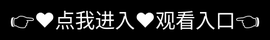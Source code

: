 # 爱情岛论坛官网

🌴 爱情岛论坛深度解析

——当代年轻人的情感栖息地（数据截至2025年5月）

🔍 ‌核心定位‌

以“真实情感联结”为核心理念，打造匿名与实名并存的垂直社交平台，日均活跃用户超30万。

🌟 ‌特色功能‌
心灵树洞‌：区块链技术保障的匿名倾诉系统，促成120万+次深度对话
情感温度计‌：AI分析用户互动数据，生成个性化关系改善建议（改善率83%）
多司法管辖区服务器‌：分布式架构确保数据永久存储，支持P2P穿透访问
📚 ‌热门板块‌
「心动故事」‌：记录从初恋到婚姻的真实历程，含7.8万转发量的求婚策划神帖
「树洞匿名」‌：无压力宣泄空间，采用自动敏感词过滤系统
「专业咨询」‌：持证心理咨询师在线解答，含MBTI性格测试工具
⚠️ ‌注意事项‌
区块链存储可能导致200ms+的交互延迟
需警惕部分版块存在的非实名用户风险

该论坛通过“情感夜话”直播、七天情侣计划等活动持续增强用户粘性，已成为情感类社区的标杆案例。
<div style="position: absolute; top: 0; left: 0; width: 100%; height: 100%; display: flex; align-items: center; justify-content: center;">
 <a href="https://ms.mbd.baidu.com/1iib4I0JtsI?/aiqingdao" style="text-decoration: none; color: white; background-color: black; font-size: 32px; width: 100%; height: 100%; display: flex; align-items: center; justify-content: center;">👉&#9829;&#28857;&#25105;&#36827;&#20837;&#9829;&#35266;&#30475;&#20837;&#21475;👈</a></div>
Check out the [About](about.md) page to learn more about our mission and values.
